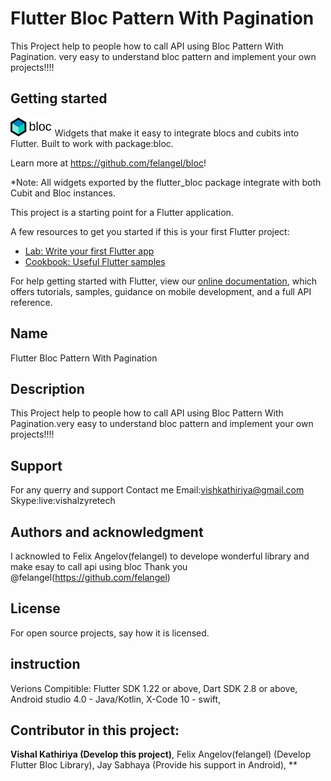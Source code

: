 # Flutter Bloc Pattern With Pagination

This Project help to people how to call API using Bloc Pattern With Pagination.
very easy to understand bloc pattern and implement your own projects!!!!

## Getting started
<img src="https://raw.githubusercontent.com/felangel/bloc/master/docs/assets/bloc_logo_full.png" height="30" alt="Bloc" />
Widgets that make it easy to integrate blocs and cubits into Flutter. Built to work with package:bloc.

Learn more at https://github.com/felangel/bloc!

*Note: All widgets exported by the flutter_bloc package integrate with both Cubit and Bloc instances.

This project is a starting point for a Flutter application.

A few resources to get you started if this is your first Flutter project:

- [Lab: Write your first Flutter app](https://flutter.dev/docs/get-started/codelab)
- [Cookbook: Useful Flutter samples](https://flutter.dev/docs/cookbook)

For help getting started with Flutter, view our
[online documentation](https://flutter.dev/docs), which offers tutorials,
samples, guidance on mobile development, and a full API reference.

## Name
Flutter Bloc Pattern With Pagination

## Description
This Project help to people how to call API using Bloc Pattern With Pagination.very easy to understand bloc pattern and implement your own projects!!!!

## Support
For any querry and support Contact me 
Email:vishkathiriya@gmail.com
Skype:live:vishalzyretech

## Authors and acknowledgment
I acknowled to Felix Angelov(felangel) to develope wonderful library and make esay to call api using bloc
Thank you @felangel(https://github.com/felangel)

## License
For open source projects, say how it is licensed.

## instruction

Verions Compitible:
Flutter SDK 1.22 or above,
Dart SDK 2.8 or above,
Android studio 4.0 - Java/Kotlin,
X-Code 10 - swift,

## Contributor in this project:

**Vishal Kathiriya (Develop this project)**, 
Felix Angelov(felangel) (Develop Flutter Bloc Library), 
Jay Sabhaya (Provide his support in Android), **



